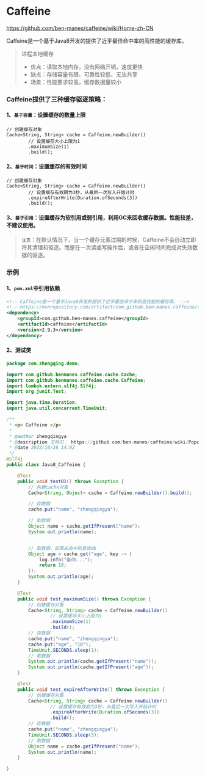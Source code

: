 # Caffeine

https://github.com/ben-manes/caffeine/wiki/Home-zh-CN

Caffeine是一个基于Java8开发的提供了近乎最佳命中率的高性能的缓存库。

> 进程本地缓存
>  - 优点：读取本地内存，没有网络开销，速度更快
>  - 缺点：存储容量有限、可靠性较低、无法共享
>  - 场景：性能要求较高，缓存数据量较小

### Caffeine提供了三种缓存驱逐策略：

#### 1、`基于容量`：设置缓存的数量上限

```
// 创建缓存对象
Cache<String, String> cache = Caffeine.newBuilder()
        // 设置缓存大小上限为1
        .maximumSize(1)
        .build();
```

#### 2、`基于时间`：设置缓存的有效时间

```
// 创建缓存对象
Cache<String, String> cache = Caffeine.newBuilder()
        // 设置缓存有效期为3秒，从最后一次写入开始计时
        .expireAfterWrite(Duration.ofSeconds(3))
        .build();
```

#### 3、`基于引用`：设置缓存为软引用或弱引用，利用GC来回收缓存数据。性能较差，不建议使用。

> `注意`：在默认情况下，当一个缓存元素过期的时候，Caffeine不会自动立即将其清理和驱逐。而是在一次读或写操作后，或者在空闲时间完成对失效数据的驱逐。

### 示例

#### 1、`pom.xml`中引用依赖

```xml
<!-- Caffeine是一个基于Java8开发的提供了近乎最佳命中率的高性能的缓存库。 -->
<!-- https://mvnrepository.com/artifact/com.github.ben-manes.caffeine/caffeine -->
<dependency>
    <groupId>com.github.ben-manes.caffeine</groupId>
    <artifactId>caffeine</artifactId>
    <version>2.9.3</version>
</dependency>
```

#### 2、测试类

```java
package com.zhengqing.demo;

import com.github.benmanes.caffeine.cache.Cache;
import com.github.benmanes.caffeine.cache.Caffeine;
import lombok.extern.slf4j.Slf4j;
import org.junit.Test;

import java.time.Duration;
import java.util.concurrent.TimeUnit;

/**
 * <p> Caffeine </p>
 *
 * @author zhengqingya
 * @description 文档见： https://github.com/ben-manes/caffeine/wiki/Population-zh-CN
 * @date 2022/10/28 14:02
 */
@Slf4j
public class Java8_Caffeine {

    @Test
    public void test01() throws Exception {
        // 构建cache对象
        Cache<String, Object> cache = Caffeine.newBuilder().build();

        // 存数据
        cache.put("name", "zhengqingya");

        // 取数据
        Object name = cache.getIfPresent("name");
        System.out.println(name);


        // 取数据，如果未命中则查询db
        Object age = cache.get("age", key -> {
            log.info("查db...");
            return 18;
        });
        System.out.println(age);
    }

    @Test
    public void test_maximumSize() throws Exception {
        // 创建缓存对象
        Cache<String, String> cache = Caffeine.newBuilder()
                // 设置缓存大小上限为1
                .maximumSize(1)
                .build();
        // 存数据
        cache.put("name", "zhengqingya");
        cache.put("age", "18");
        TimeUnit.SECONDS.sleep(1);
        // 取数据
        System.out.println(cache.getIfPresent("name"));
        System.out.println(cache.getIfPresent("age"));
    }

    @Test
    public void test_expireAfterWrite() throws Exception {
        // 创建缓存对象
        Cache<String, String> cache = Caffeine.newBuilder()
                // 设置缓存有效期为3秒，从最后一次写入开始计时
                .expireAfterWrite(Duration.ofSeconds(3))
                .build();
        // 存数据
        cache.put("name", "zhengqingya");
        TimeUnit.SECONDS.sleep(3);
        // 取数据
        Object name = cache.getIfPresent("name");
        System.out.println(name);
    }

}
```
